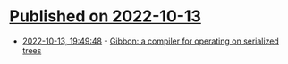 # [Published on 2022-10-13](index.md)

* [2022-10-13, 19:49:48](https://lobste.rs/s/nwcazu/gibbon_compiler_for_operating_on) - [Gibbon: a compiler for operating on serialized trees](http://iu-parfunc.github.io/gibbon/)
